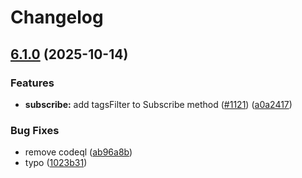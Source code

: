 # Changelog

## [6.1.0](https://github.com/SocketSomeone/cent.js/compare/6.0.1...6.1.0) (2025-10-14)

### Features

* **subscribe:** add tagsFilter to Subscribe method ([#1121](https://github.com/SocketSomeone/cent.js/issues/1121)) ([a0a2417](https://github.com/SocketSomeone/cent.js/commit/a0a24175c713bb98b6e83d34a4314fc85ab4e58a))

### Bug Fixes

* remove codeql ([ab96a8b](https://github.com/SocketSomeone/cent.js/commit/ab96a8b1accc2e15baeec23b5e4818849e234a96))
* typo ([1023b31](https://github.com/SocketSomeone/cent.js/commit/1023b31876bdee7f6fc5c035d19109a7cc270831))
